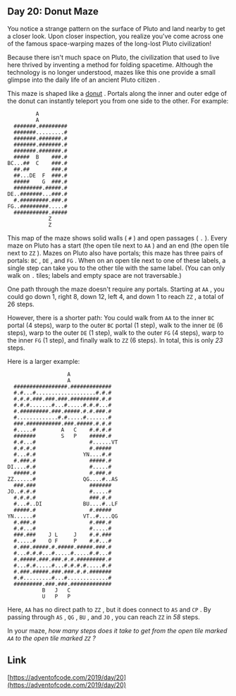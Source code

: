 ## Day 20: Donut Maze

You notice a strange pattern on the surface of Pluto and land nearby to get a closer look. Upon closer inspection, you realize you've come across one of the famous space-warping mazes of the long-lost Pluto civilization!

Because there isn't much space on Pluto, the civilization that used to live here thrived by inventing a method for folding spacetime. Although the technology is no longer understood, mazes like this one provide a small glimpse into the daily life of an ancient Pluto citizen .

This maze is shaped like a [donut](https://en.wikipedia.org/wiki/Torus) . Portals along the inner and outer edge of the donut can instantly teleport you from one side to the other. For example:

             A
             A
      #######.#########
      #######.........#
      #######.#######.#
      #######.#######.#
      #######.#######.#
      #####  B    ###.#
    BC...##  C    ###.#
      ##.##       ###.#
      ##...DE  F  ###.#
      #####    G  ###.#
      #########.#####.#
    DE..#######...###.#
      #.#########.###.#
    FG..#########.....#
      ###########.#####
                 Z
                 Z

This map of the maze shows solid walls ( `#` ) and open passages ( `.` ). Every maze on Pluto has a start (the open tile next to `AA` ) and an end (the open tile next to `ZZ` ). Mazes on Pluto also have portals; this maze has three pairs of portals: `BC` , `DE` , and `FG` . When on an open tile next to one of these labels, a single step can take you to the other tile with the same label. (You can only walk on `.` tiles; labels and empty space are not traversable.)

One path through the maze doesn't require any portals. Starting at `AA` , you could go down 1, right 8, down 12, left 4, and down 1 to reach `ZZ` , a total of 26 steps.

However, there is a shorter path: You could walk from `AA` to the inner `BC` portal (4 steps), warp to the outer `BC` portal (1 step), walk to the inner `DE` (6 steps), warp to the outer `DE` (1 step), walk to the outer `FG` (4 steps), warp to the inner `FG` (1 step), and finally walk to `ZZ` (6 steps). In total, this is only _23_ steps.

Here is a larger example:

                       A
                       A
      #################.#############
      #.#...#...................#.#.#
      #.#.#.###.###.###.#########.#.#
      #.#.#.......#...#.....#.#.#...#
      #.#########.###.#####.#.#.###.#
      #.............#.#.....#.......#
      ###.###########.###.#####.#.#.#
      #.....#        A   C    #.#.#.#
      #######        S   P    #####.#
      #.#...#                 #......VT
      #.#.#.#                 #.#####
      #...#.#               YN....#.#
      #.###.#                 #####.#
    DI....#.#                 #.....#
      #####.#                 #.###.#
    ZZ......#               QG....#..AS
      ###.###                 #######
    JO..#.#.#                 #.....#
      #.#.#.#                 ###.#.#
      #...#..DI             BU....#..LF
      #####.#                 #.#####
    YN......#               VT..#....QG
      #.###.#                 #.###.#
      #.#...#                 #.....#
      ###.###    J L     J    #.#.###
      #.....#    O F     P    #.#...#
      #.###.#####.#.#####.#####.###.#
      #...#.#.#...#.....#.....#.#...#
      #.#####.###.###.#.#.#########.#
      #...#.#.....#...#.#.#.#.....#.#
      #.###.#####.###.###.#.#.#######
      #.#.........#...#.............#
      #########.###.###.#############
               B   J   C
               U   P   P

Here, `AA` has no direct path to `ZZ` , but it does connect to `AS` and `CP` . By passing through `AS` , `QG` , `BU` , and `JO` , you can reach `ZZ` in _58_ steps.

In your maze, _how many steps does it take to get from the open tile marked `AA` to the open tile marked `ZZ` ?_

## Link

[https://adventofcode.com/2019/day/20](https://adventofcode.com/2019/day/20)
